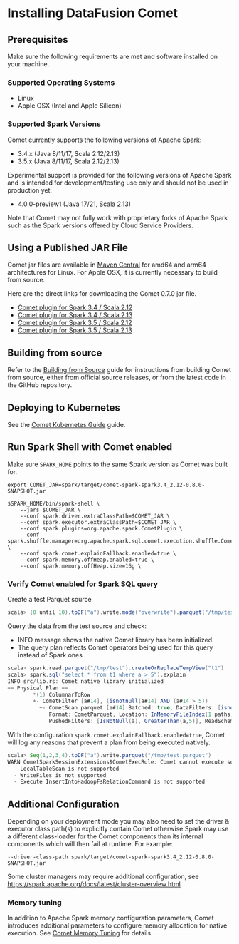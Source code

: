 <!---
  Licensed to the Apache Software Foundation (ASF) under one
  or more contributor license agreements.  See the NOTICE file
  distributed with this work for additional information
  regarding copyright ownership.  The ASF licenses this file
  to you under the Apache License, Version 2.0 (the
  "License"); you may not use this file except in compliance
  with the License.  You may obtain a copy of the License at

    http://www.apache.org/licenses/LICENSE-2.0

  Unless required by applicable law or agreed to in writing,
  software distributed under the License is distributed on an
  "AS IS" BASIS, WITHOUT WARRANTIES OR CONDITIONS OF ANY
  KIND, either express or implied.  See the License for the
  specific language governing permissions and limitations
  under the License.
-->

# Installing DataFusion Comet

## Prerequisites

Make sure the following requirements are met and software installed on your machine.

### Supported Operating Systems

- Linux
- Apple OSX (Intel and Apple Silicon)

### Supported Spark Versions

Comet currently supports the following versions of Apache Spark:

- 3.4.x (Java 8/11/17, Scala 2.12/2.13)
- 3.5.x (Java 8/11/17, Scala 2.12/2.13)

Experimental support is provided for the following versions of Apache Spark and is intended for development/testing
use only and should not be used in production yet.

- 4.0.0-preview1 (Java 17/21, Scala 2.13)

Note that Comet may not fully work with proprietary forks of Apache Spark such as the Spark versions offered by
Cloud Service Providers.

## Using a Published JAR File

Comet jar files are available in [Maven Central](https://central.sonatype.com/namespace/org.apache.datafusion) for amd64 and arm64 architectures for Linux. For Apple OSX, it 
is currently necessary to build from source.

Here are the direct links for downloading the Comet 0.7.0 jar file.

- [Comet plugin for Spark 3.4 / Scala 2.12](https://repo1.maven.org/maven2/org/apache/datafusion/comet-spark-spark3.4_2.12/0.7.0/comet-spark-spark3.4_2.12-0.7.0.jar)
- [Comet plugin for Spark 3.4 / Scala 2.13](https://repo1.maven.org/maven2/org/apache/datafusion/comet-spark-spark3.4_2.13/0.7.0/comet-spark-spark3.4_2.13-0.7.0.jar)
- [Comet plugin for Spark 3.5 / Scala 2.12](https://repo1.maven.org/maven2/org/apache/datafusion/comet-spark-spark3.5_2.12/0.7.0/comet-spark-spark3.5_2.12-0.7.0.jar)
- [Comet plugin for Spark 3.5 / Scala 2.13](https://repo1.maven.org/maven2/org/apache/datafusion/comet-spark-spark3.5_2.13/0.7.0/comet-spark-spark3.5_2.13-0.7.0.jar)

## Building from source

Refer to the [Building from Source] guide for instructions from building Comet from source, either from official
source releases, or from the latest code in the GitHub repository.

[Building from Source]: source.md

## Deploying to Kubernetes

See the [Comet Kubernetes Guide](kubernetes.md) guide.

## Run Spark Shell with Comet enabled

Make sure `SPARK_HOME` points to the same Spark version as Comet was built for.

```console
export COMET_JAR=spark/target/comet-spark-spark3.4_2.12-0.8.0-SNAPSHOT.jar

$SPARK_HOME/bin/spark-shell \
    --jars $COMET_JAR \
    --conf spark.driver.extraClassPath=$COMET_JAR \
    --conf spark.executor.extraClassPath=$COMET_JAR \
    --conf spark.plugins=org.apache.spark.CometPlugin \
    --conf spark.shuffle.manager=org.apache.spark.sql.comet.execution.shuffle.CometShuffleManager \
    --conf spark.comet.explainFallback.enabled=true \
    --conf spark.memory.offHeap.enabled=true \
    --conf spark.memory.offHeap.size=16g \
```

### Verify Comet enabled for Spark SQL query

Create a test Parquet source

```scala
scala> (0 until 10).toDF("a").write.mode("overwrite").parquet("/tmp/test")
```

Query the data from the test source and check:

- INFO message shows the native Comet library has been initialized.
- The query plan reflects Comet operators being used for this query instead of Spark ones

```scala
scala> spark.read.parquet("/tmp/test").createOrReplaceTempView("t1")
scala> spark.sql("select * from t1 where a > 5").explain
INFO src/lib.rs: Comet native library initialized
== Physical Plan ==
        *(1) ColumnarToRow
        +- CometFilter [a#14], (isnotnull(a#14) AND (a#14 > 5))
          +- CometScan parquet [a#14] Batched: true, DataFilters: [isnotnull(a#14), (a#14 > 5)],
             Format: CometParquet, Location: InMemoryFileIndex(1 paths)[file:/tmp/test], PartitionFilters: [],
             PushedFilters: [IsNotNull(a), GreaterThan(a,5)], ReadSchema: struct<a:int>
```

With the configuration `spark.comet.explainFallback.enabled=true`, Comet will log any reasons that prevent a plan from
being executed natively.

```scala
scala> Seq(1,2,3,4).toDF("a").write.parquet("/tmp/test.parquet")
WARN CometSparkSessionExtensions$CometExecRule: Comet cannot execute some parts of this plan natively because:
  - LocalTableScan is not supported
  - WriteFiles is not supported
  - Execute InsertIntoHadoopFsRelationCommand is not supported
```

## Additional Configuration

Depending on your deployment mode you may also need to set the driver & executor class path(s) to
explicitly contain Comet otherwise Spark may use a different class-loader for the Comet components than its internal
components which will then fail at runtime. For example:

```
--driver-class-path spark/target/comet-spark-spark3.4_2.12-0.8.0-SNAPSHOT.jar
```

Some cluster managers may require additional configuration, see <https://spark.apache.org/docs/latest/cluster-overview.html>

### Memory tuning

In addition to Apache Spark memory configuration parameters, Comet introduces additional parameters to configure memory
allocation for native execution. See [Comet Memory Tuning](./tuning.md) for details.
